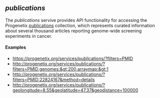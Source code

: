 ## _publications_

The _publications_ servive provides API functionality for accessing the
Progenetix [publications](http://progenetix.org/publications/) collection, which
represents curated information about several thousand articles reporting
genome-wide screening experiments in cancer. 

#### Examples

* <https://progenetix.org/services/publications/?filters=PMID>
* <http://progenetix.org/services/publications/?filters=PMID,genomes:&gt;200,arraymap:&gt;1>
* <http://progenetix.org/services/publications/?filters=PMID:22824167&method=details>
* <http://progenetix.org/services/publications/?geolongitude=8.55&geolatitude=47.37&geodistance=100000>

